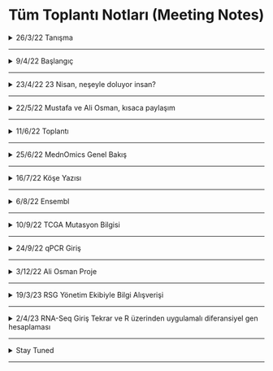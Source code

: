 # Tüm Toplantı Notları (Meeting Notes)

<details>

<summary>26/3/22 Tanışma</summary>

### Toplantı 1

Kodlama değil, araçlar ve fikir geliştirirken bu araçlardan nasıl ifade edebiliriz öncelikli olacak.

Hasta verisi bakımı için cBioPortal örneği

(Dikkat ediniz, farklı zaman dilimli veriler oluyor)

cBioPortal örnek tutorial yapıldı

=>100 sample iyi bir veri seçimi olabilir (mümkün oldukça çok olsun)

DNA metilasyon her zaman genetik değişiklikle korrele olmayabilir

RNA-seq verilerini raw veri olduğu için log düzenleme kullanımı

Negatif-pozitif ilişki: Pearson (parametric, gen ifadesi direk önemli) vs. Spearman (non-parametric, sıralayıp, grup içinde kıyaslama) (mesela şu da yardımcı olabilir, https://www.nature.com/articles/nmeth.2937)

Mesela Breast cancer: ER status ilk önemli bulgu

cBioPortal'da veri indirip kendiniz de veriyi analiz edebiliyorsunuz.

BoxPlot, 95%lik dilim ve outliers açıklandı. (detaylı bilgi için boxplot ve quartiles lara bakılabilir, şu da iyi olabilir https://www.nature.com/articles/nmeth.2813)

p-value vs. q-value.

Neden log transformasyona dair makale örneği: Log-transformation and its implications for data analysis (https://www.ncbi.nlm.nih.gov/pmc/articles/PMC4120293/)

Verilerde yeni sorular ile yeni projeler üretmek mümkün. Verilerle yapılacak çok şey var.

Önce bir hipotez belirleme

cBioportal ile bir ön araştırma (explore)

Bir şeylerin ilişkili olduğunu ve değiştiğini buldum

Bir sonraki görüşme için: cBioPortal üzerinden exploration

R Tutorial gönderilecek (başlangıç seviyesi), şu sayfa iyi başlangıç için: https://www.tutorialspoint.com/r/index.htm ve https://www.statmethods.net/management/index.html

Pubmed üzerinden validasyon çalışması, örnek olarak gidebilir.

</details>

---------------------
<details>

<summary>9/4/22 Başlangıç</summary>

### Toplantı 2
Katılımcılar: Ali Osman, Mustafa, Ayşe Gökçe, Neslihan, Fatma Betul

Fatma:
Head&Neck kanserinde (HNSCC) HPV ile ilişkili olduğu genlerin survival tahmin etmede diğer driver olduğu düşünülen genlerle karşılaştırması.

Survivor grafiğini gösterirken yaşam kalite/süresini tahmin edecek genleri tek tek çizmekte fayda var.
Tek tek odd değerlerini göstermek. 
Alternatif survival grafiği çizdirmek için: http://xena.ucsc.edu/

Mustafa:
Primer tümör mutasyonlara bakarak nereye metastaz yapacağını tahmin edebilir miyiz?

Bununla ilgili Neslihan'ın önerdiği makale: https://www.cell.com/cell/fulltext/S0092-8674(22)00003-4?_returnURL=https%3A%2F%2Flinkinghub.elsevier.com%2Fretrieve%2Fpii%2FS0092867422000034%3Fshowall%3Dtrue

Volkan Plot ile ilgili köşe yazım: https://rsgturkey.com/tr/plot-plot-veri-gorsellestirme-volkan-plot/
cBioPortal (daha çok genomik) alternatifi: http://gepia.cancer-pku.cn/ (expresyon üzerinden genelde)

İkinci kısım olarak Ayşe, STRING (protein protein interaction tool) tutorial verdi:
link: https://string-db.org/
Genlerin beraber litaratürde anılıp anılmaması. 

Mesela KRAS ve ilşkili genlerin yüklenip literatürde nasıl bir bağlantısal karşılığı olduğuna bakılabilir.

Strength: Fisher's Exact Test sonucu. 
FDR: False Discovery Rate'i de şimdilik p-value gibi düşünebilirsiniz.
count in network: daha büyük olanlar daha bilgi verici olabilir.
Settings'den mesela KRAS özelinde network çıkarmak mümkün.
Not: Text-mining'i çıkarabiliyoruz bağlantıyı çizerken bazen, her zaman güvenilir bir kaynak değil. Sadece experimental (deneysel) veri üzerinden gitmek isteyebiliyoruz.

Over-representation vs Enrichment Analysis.
Over representation analizi: Temel olarak manual olan listeler var (genler birbiri, pathway ile eşlenmiş). Daha sonra biz kendi gen listemizi verince, bizim birkaç genimiz bu gen içinde var olsun. Daha sonra olasılık hesabı yapıyor. Yani bizim genlerimiz şans eseri mi yoksa gerçekten önemli olarak mı var.

Şimdilik ikinci toplantı ödevi olarak STRING üzerinden hipotezinizde ilişkili gen ailesini STRING üzerinden incelemek diyebiliriz.
  
</details>

---------------------
<details>

<summary>23/4/22 23 Nisan, neşeyle doluyor insan? </summary>

### Toplantı 3
Katılımcılar: Mustafa, Ali Osman, Ayşe Gökçe, Fatma Betül
  
STRING ödevi üzerinden hipoteze bakış.

Mustafa: EGFR-Ras?
STRING'de XXX ile ilşkili XXX hastalarındaki genin ilşkisel proteinleri tespit edip; cBioportal'da mutasyon için survival (ölüm kalım) 
testi ile yaşamsal önemini tespit etmek (tanı/tedavi için önemli olabilir).

Ayşe geri-dönüt: Ölüm kalım analizlerinde sample size (veri-seti büyüklüğü önemli).
İfade analizi başlangıç için faydalı olabilir. Bu durumda, bazı ilişkisel genler için GEO'dan ön analiz. (Kendi minik analiz aracı var GEO'nun da).
Diğer downstream genlerle ilşkisine bakmak da geniş bir açı verebilir. Diğer bağlanan genlere ki bu ilişki XXX ile YYY arasında özel mi değil mi (specific or not).

Ali Osman: TTTT-RRRR ilşkisi (KKKK bağı üzerinden)
Arkaplan: XXX(TTTT)'in negatif prognostif belirteç olarak bazı kanserlerde kullanılıyor olması.
Bu yolağı çalışmak açısından fare modelinin var olması.
Modifikasyonun squamous cell carcinoma (SCC) vs. adenocarcinoma (AC) üzerinde etki farkı.

RRR-TTTT ilişkisi üzerinden Rho Family ve DOCK family üzerinden STRING ilişki ağının araştırılması.

KRAS mutasyonu ile yakından ilişkili üç kanser tipinde bu genlerin araştırılması.

Ali Osman'ın makale ve video önerisi:
https://pubmed.ncbi.nlm.nih.gov/30664679/
https://www.youtube.com/watch?v=lcfrqe3gvr4&t=2751s

Ayşe geri-dönüt: Birbirine bağlanıyorlarsa, direk ilişkili olmaları normal. Ancak, negatif-pozitif korelasyon, aileler içindeki genleri işlevlerini tanımlamak açısından faydalı olabilir. Kısacası bir bütün olarak çalışmak.
Metastaz verisi yoksa, metastazı işaret eden EMT marker (belirteç) bakılabilir.
cBioportal'daki XXX(RAC1) geni negatif ve pozitif ilşkili genleri ayrı ayrı alıp, STRING'e koyup aralarında EMT işareti gösteren bir ilişki var mı yok mu ayrıca bakılabilir.

Sağlıklı dokular üzerinden, doku özelinde gen ifade verisi: gtex, https://gtexportal.org/home/

Normal ve. kanser:
* ccle, https://sites.broadinstitute.org/ccle/
* nci-60, https://dtp.cancer.gov/discovery_development/nci-60/
* ucsc-xena, https://xenabrowser.net/

Ayşe, XenaBrowser demo gösterimi.

Ayşe, GEO Datasets üzerinden veria analiz demo gösterim.

GEO, https://www.ncbi.nlm.nih.gov/geo/
Örnek veriseti: https://www.ncbi.nlm.nih.gov/geo/query/acc.cgi?acc=GSE190731

Search gene diyince NCBI'da, burada ilki datasetler ikincii örnekler için. İlkini seç.
GEO Datasets'i soldan seçimi daha özelleştirip daralatabilirsiniz.
GSE numarası önemli, verisetlerin kimlik numarası (ID).

Bazen işlem yapılmamış, raw veriyi bulmak mümkün.
Series matrix file, normalize edilmiş veriler genelde.
logFC: log cinsinden fold change (değişim) değeri. +, artış;-, azalış (kontrole göre).
x-axis'e bakmak lazım. Bazı genlerin zaten ifade değeri çok düşük, o yüzden ufak değişimler bile yüksek logFC ile sonuçlanabilir ancak ifade ettiği anlam yeterli olmayabilir.

Expression Atlas, https://www.ebi.ac.uk/gxa/home
Doku özel, ifade değerine bakmak için faydalı olabilir
Firebrowse da işe yarayabilir, http://firebrowse.org/viewGene.html
  
</details>

---------------------
<details>

<summary>22/5/22 Mustafa ve Ali Osman, kısaca paylaşım</summary>

### Toplantı 4
Katılımcılar: Mustafa, Ali Osman, Ayşe Gökçe, Fatma Betül

Mustafa: EGFR vs. RASA1

Ayşe geridönüt: 
Kanserde survival datası için mutasyon verisi karşılaştırmak istiyorsak, vaka sayısının (number of cases) 100 ve üstü olması, 
ve karşlaştırılan genleri hasta gruplarının benzer büyüklükte olması önemli.
Bunları nerede bulabiliriz? Genom sekanslama ya da mutation profiling datasetlerine bakmak lazım.

Farklı dokuları kıyaslarken de doku specific mi bir farklılık olduğuna bakmak lazım. Primary bir doku vs. normal doku kıyaslama yapılırken farklı doku kıyaslaması direk yapılması tavsiye edilmez.

Kalsiyum bağımlı analiz yapmak çok genel olur. Spesifik downstream yolaklardan gitmek daha mantıklı olabilir.

Co-occurance durumun olabilir mutasyonlarda. Bu durumda tümörün surivalını artırıyor olabilir. 
Survival analizi yaparken overall survival yerine disease-free survival'a bakmak bu açıdan daha faydalı olabilir.
Beraber hareket ettikleri genlerin durumuna da bakılabilir. Hangi yolakta etkili. Bu durumda belki bir "cluster" (grupsallık) mevcut olabilir.

Bir genin inaktive olduğuna bakmak için genelde downstream genine bakılır. Mesela p53 için p21 gibi.

Ali Osman: R'da gene ko-expresyon analizi nasıl yapılır üzerine çalışmış.
WGCNA paketi üzerinden analiz yapmış. 
Link: https://bmcbioinformatics.biomedcentral.com/articles/10.1186/1471-2105-9-559

PCA alternatifi olarak t-SNE (t-distributed stochastic neighbour embedding): https://www.nature.com/articles/s41467-019-13056-x
Good read on t-SNE: https://www.analyticsvidhya.com/blog/2017/01/t-sne-implementation-r-python/

Ayşe geridönüt:
Spearman'da WGCNA'de uygun.

TCGA'da datasetler daha büyük olduğu için RSEM'in kullandığı distribution-based method daha uygun olduğu için.

TCGA verileri RSEM normalized count data oluyor. RSEM üzerine: https://bmcbioinformatics.biomedcentral.com/articles/10.1186/1471-2105-12-323

Bu yüzden raw count data isteyen DESeq2 workflowu için uygun değil. 

WGCNA için RSEM normalize edilmiş veri: "The RNA-Seq data input for WGCNA in terms of gene co-expression network construction?"
Biostars'da soru ve cevap: https://www.biostars.org/p/280650/
"Whether one uses RPKM, FPKM, or simply normalized counts doesn't make a whole lot of difference for WGCNA analysis as long as all samples were processed the same way"

High throughput dizilime analizi için normalizasyon teknikleri üzerine: https://bmcbioinformatics.biomedcentral.com/articles/10.1186/s12859-015-0778-7

Bir sonraki toplantı hedefi: RNA-seq dizileme analizi giriş, R'da differensiyel gen ifadesi analizi örnek
  
</details>

---------------------
<details>

<summary>11/6/22 Toplantı </summary>

### Toplantı 5
Katılımcılar: Mustafa, Ali Osman, Ayşe Gökçe, Fatma Betül

Ayşe: RNA-Seq intro tutorial
* Microarray vs. RNA-Seq
* How RNA-seq is done briefly
* Steps of RNA-Seq from RNA isolation to analysis
* Fastq file format
* RNA Seq analysis from quality control to normalization/differential gene expression analysis

Ve bunların ardından
Galaxy ile RNA-seq diferansiyel veri analizi: https://usegalaxy.org/

Ek notlar (fb)
RNA-Seq genel girişi, başta sona: https://chagall.med.cornell.edu/RNASEQcourse/Intro2RNAseq.pdf
Illumina dizilim kısaca: https://www.youtube.com/watch?v=fCd6B5HRaZ8
uzunca: https://www.youtube.com/watch?v=oIJaA6h2bFM
FastQC detaylı açıklama: https://www.bioinformatics.babraham.ac.uk/projects/fastqc/
  
</details>

---------------------
<details>

<summary>25/6/22 MednOmics Genel Bakış </summary>

### Toplantı 6
Katılımcılar: Mustafa, Ali Osman, Ayşe Gökçe, Fatma Betül
  
Bugün genel olarak program nasıl geçti, neleri öğrenmek iyiydi, nereler eksik kaldı (öğrenecek yeni konular) gibi soruları cevapladık.

* cBioPortal
* STRING
* Geo Database/GEO2R
* GALAXY
gibi araçlara aşinalık kazanıp,

* Survival Graphs
* FDR, q value
ve diğer bazı grafik yorumlama ve istatistik analizler konusunda altyapı kazanmanın epey faydalı olduğuna kanaat getirildi.

Ancak, RNA-Seq ve R'da analiz gibi medikal öğrencilerin sıklıkla kullanmadığı teknik ve yöntemleri kullanırken biraz daha katılımcıların aktif olması ve ön araştırma yapması gerektiği sonucuna varıldı.
Bu konuda mentorler olarak teşvik etmek için "Aşinalık kazandıracak soru listesi", "Worksheet" gibi ön ödevlerle öğrencilerin aktif katılımının ve aşinalık aşamasının hızlandırılması önerildi.

Öte yandan, bir hipotez üzerinde tartışma ve ilerlemenin iyileştirilmesi konusunda 2 öneri sunuldu:
1. önceden planlanmış veyahut hazır bir hipotezin adım adım takip edilmesi
2. gruplar oluşturup, katılımcıların kendi hipotezleri ile grup olarak çalışması

Gelecek için de şunlar planlandı:
* İstatistik için ayrı bir ders. Böylece FDR, Enrichment Analysis, parametricve non-parametric testler gibi konular ve ayrımların daha detaylı tartışılması. 
Bunun için şu öne çıktı: 
1. Önce teorik ders (ilk zoom)
2. Sonra R'da uygulamalı bio-istatistik (ikinci zoom)

Bunun haricinde
* Expression Atlas gibi araçların da etkin kulanımının faydasının öne çıkarılması, mesela "hangi gen hangi durumda hangi dokuda farklı davranmış" ve "meta-analizler"de kullanışlı olması gibi bilgilerin gözden kaçması ihtimaline karşı, eski notlara bir geri bakış tavsiye edildi.

* Single-cell RNA seq giriş dersi (Fatma)

* Multi-modal sequencing approaches
  
* Differential co-expression networks/analysis
gibi konuların Jouurnal club gibi 15dklık bir makale tartışmasını takiben method üzerinde yoğunlaşarak anlatılması/çalışılmasına karar kılındı.

* Özellikle medikal öğrencilerin biyoenformatik eğitimi konusunda nerden başlaması ve nasıl ilerlemesi konusunda örnek kaynak listesi oluşturulmasına karar verildi. 
Bu amaçla 3 adımdan bahsedildi:
  
1. RSG Blog'da öncü köşe yazısı (ilk deneyimlerimiz)
  
2. RSG Blog'da serinin devamı yazımız, gelecek deneyimlerimizle.
  
3. Bütün bunların "Bootcamp" olarak bir website ve github kaynak listesinde detaylı olarak toplanıp halka açık kaynak olarak arz edilmesi.
  
</details>

---------------------
<details>

<summary>16/7/22 Köşe Yazısı </summary>

### Toplantı 7
Katılımcılar: Mustafa, Ali Osman, Fatma Betül
  
Med&Omics: Hekimler için Biyoinformatik serimizin ilk yazısı-son düzeltmeler için toplandık.

Üzerinden geçilecek mevzulara değindik.
GEO2R/RNA-Seq gibi araçları yeniden gözden geçirmek gibi.

İki hafta sonra davetlimiz olabilir (buraya ateş emojisi koyduğumu varsayalım).

Alternatif olarak, bir sonraki toplantı için Ensembl-BioMart'a giriş tutorial' planladık.

Return of Ayşe Jedi'den sonrası için de R'da RNA-Seq'i takiben Data-viz ve İstatistik.
  
</details>

---------------------
<details>

<summary>6/8/22 Ensembl</summary>

### Toplantı 8
Katılımcılar: Mustafa, Ali Osman, Fatma Betül
  
Ensembl Biomart giriş tutorial yapıldı (genelist dosyası genleri ile)
https://www.ensembl.org/biomart/martview/d2352fab41407dc6a6855b9c950d4817

BioMart YouTube tutorial: https://asia.ensembl.org/info/genome/stable_ids/index.html
BioMart Guide: https://www.ensembl.org/info/data/biomart/index.html

Ensembl Biomart'ın kapsamlı veri bankaları arası gen/transcript karşılık gelen tek tek farklı özellikleri/karşılığı incelendi (ENSGXXXXXX'in HGNC ID'si, Gene Type'ı, GO description vs.).

Ensembl id version derken ne kastedildiğine bakıldı: https://ensembl.org/info/genome/stable_ids/index.html

Ali Osman alternatif önerdi: https://biit.cs.ut.ee/gprofiler/gost
Veyahut: https://www.genenames.org/
  
</details>

---------------------
<details>

<summary>10/9/22 TCGA Mutasyon Bilgisi</summary>

### Toplantı 9
Katılımcılar: Mustafa, Ali Osman, Fatma Betül

Sorun: 
3 SNP'nin devamında gelen genlerin ifade ve protein miktarını nasıl etkilediğini

TCGA verisetinden germline mutasyon bilgisini nasıl çıkabilirim?

Whole Genome Seq verietleri etik izinler sebebiyle germline mutasyon bilgisine ulaşması zor.
TCGA yerine küçük verisetlerine bakılabilir. Whole exome dizileme verisetleri vs.
NCBI-dbGaP bir alternatif olabilir.


Bütün TCGA verisetinde mutasyonun etkisine bakış
Cell-line verisetlerine bakmak bir diğer alternatif
https://depmap.org/portal/
https://cellmodelpassports.sanger.ac.uk/

https://dcc.icgc.org/pcawg

Bugünden kısa kısa:
Whole exome dizileme, etik izni kolaylığı ve daha ucuz ooması sebebiyle bazı çalışmalarda whole genome göre daha çok tercih edilebiliyor.

Sonrası:Genome dizileme'ye giriş. 
UCSC üzerinden kullanım.

İstatistik istatistik istatistik

</details>

---------------------
<details>

<summary>24/9/22 qPCR Giriş</summary>

### Toplantı 10
Katılımcılar: Mustafa, Ali Osman, Fatma Betül, Ayşe Gökçe

qPCR veri analizi
qPCR veri yorumlaması
Ct vs.Tm* 

*Oligo dizayn ederkenki annealing Tm ile qPCR sonunda melting curve ile ortaya çıkan Tm ile aynı değil. 
Melting curve analizi detaylı bilgi:
- https://sg.idtdna.com/pages/education/decoded/article/interpreting-melt-curves-an-indicator-not-a-diagnosis
- https://www.gene-quantification.de/real-time-pcr-handbook-life-technologies-update-flr.pdf

qPCR çalışma prensibi, dizayn ve replikaları hakkında detaylı bilgi:
- https://www.thermofisher.com/sg/en/home/life-science/pcr/real-time-pcr/real-time-pcr-learning-center/gene-expression-analysis-real-time-pcr-information/precision-qpcr.html
- https://www.thermofisher.com/sg/en/home/life-science/pcr/real-time-pcr/real-time-pcr-learning-center/gene-expression-analysis-real-time-pcr-information/introduction-gene-expression.html
- https://fatmab-dincaslan.medium.com/qpcr-primer-design-tutorial-879311c591aa

qPCR verisi analiz etme üzerine Livak ve ondan doğan referans hakkında detaylı bilgi:
- http://gene-quantification.net/livak-2001.pdf
- https://www.nature.com/articles/nprot.2008.73
- https://academic.oup.com/nar/article/29/9/e45/2384081?login=true (efficiency meselesi hk.)
- https://www.thermofisher.com/sg/en/home/life-science/pcr/real-time-pcr/real-time-pcr-learning-center/real-time-pcr-basics/absolute-vs-relative-quantification-real-time-pcr.html

Graphpad statistics guide: 
- https://www.graphpad.com/guides/prism/latest/statistics/index.htm
  
</details>

---------------------
<details>

<summary>3/12/22 Ali Osman Proje</summary>

### Toplantı 11
Katılımcılar: Ali Osman, Fatma Betül, Ayşe Gökçe

Bundan önce Ali Osman'ın sorusuna binanen Ayşe'nin önerdiği verilen gen seti için TF bulma için tool: https://maayanlab.cloud/chea3/
"Transcription factors (TFs) are proteins that control gene expression by binding and unbinding near coding regions to regulate the transcriptional machinery. TF enrichment analysis (TFEA) prioritizes transcription factors based on the overlap between given lists of differentially expressed genes, and previously annotated TF targets assembled from multiple resources. ChEA3 is a web-based TFEA tool."

Batch effect için Ayşe'nin önerisi: https://support.bioconductor.org/p/100278/
alterntifler combat ve sva

Ali Osman: Limma- "removeBatchEffect" ile önce ve sonrası datayı kıyaslama fırsatı var. Deseq2'da output vermiyor corrected datayı.
 
Ali Osman'ın proje analizi üzerine tartışma ile başlandı.
  
</details>

---------------------
<details>

<summary>19/3/23 RSG Yönetim Ekibiyle Bilgi Alışverişi</summary>

### Toplantı 12
Katılımcılar: Ravza Gür, Kübra Kubat, Ali Osman, Fatma Betül, Ayşe Gökçe

Med&Omics nedir ne değildir tartışıldı.

Ravza: Sempozyuma eklenebilir ve tanıtımı yapılabilir
Farkındalık için ek medikal alanda yan sempozyum
Klinikten gelenler için slack kanalı
Ali Osman: Kısa tanıtım seminer serisi ile ilgili olanları belirlemek
Ali Osman ve Mustafa: Aşina olmak önemli bu grup bu konuda önemli
Ali Osman: JC grupları, benzer konu ilgisi olan max 5-6 kişiden oluşursa daha etkili olabilir
Med&Omics JC için ilgili bireylere açık olması

Bir sonraki toplantı için ne yapılabilir:

* RNA-Seq Analiz tekrar
-R şu sayfa güzel bence ilk eğitim için https://www.tutorialspoint.com/r/index.htm
-DEseq analizi için baştan sona bana çok faydalı kaynak: https://chagall.med.cornell.edu/RNASEQcourse/Intro2RNAseq.pdf
* Command Line Tools/Linux giriş
-Örnek eğitim: https://github.com/rsgturkey/Workshop2021 
-Mac-> Terminal var; Windows-> için Ubuntu LTS indirebilir Microsoft 
* Makale oylamaca, analiz bakmaca
* SNP Analizi
* CNV/Tumor Heterogeneity/Clonality Analizi

Bir sonraki dersin içeriği ve bir sonraki okunacak makale (1-2 ay süre verilerek)
  
</details>

---------------------
<details>

<summary> 2/4/23 RNA-Seq Giriş Tekrar ve R üzerinden uygulamalı diferansiyel gen hesaplaması </summary>

### Toplantı 13

Katılımcılar: Kübra, Ali Osman, Fatma Betül, Ayşe Gökçe, Mustafa

RNA-Seq giriş, tekrar edildi
(bu sefer bu slayt üzerinden https://www.slideshare.net/secret/LUse5rEoBr30i)

Bu çerçevede şunlar tartışıldı:

* Library prep yöntemi olarak rRNA depletion vs. polyA enrichment 

* Covarage ve sequencing depth

* Single vs. paired end sequencing 

* Downstream analiz için gereken replika sayıları

* Publicly available raw fastq RNA-seq data için Asya, Amerika ve Avrupa bazlı 3 ana depolama merkezi: DDBJ, NCBI-SRA, EMBL-EBI/ENA

* FastQC-Babraham Institute, https://www.bioinformatics.babraham.ac.uk/projects/fastqc/

* Reference file-FASTA(.fa) vs. Annotation file-GTF/GFF(.gtf/.gff)
Nereden çekilebilir bunlar: örnek https://www.gencodegenes.org/human/

* Read alignment/mapping to a reference genome and count data retrieval with annotation file (HTSeq vs. featureCounts)
(alignment output file format: .bam  whereas annotated raw count data file format: .csv/.txt)

* Alignment dosyasına göz gezdirmek için IGV: https://software.broadinstitute.org/software/igv/

* Normalizasyon neden önemli, normalizasyon yaparken dikkat edilen temel unsurlar: Gene/Transcript Length vs. Sequencing Depth

* Gene length normalizasyon yaparken intron dahil ediliyor mu? Exon based-(örnek bazı tartışmalar: https://www.biostars.org/p/176383/ , https://www.biostars.org/p/317962/
 , https://www.biostars.org/p/185665/ , https://www.biostars.org/p/185665/

" 
type 1: mean of lengths of isoforms.

type 2: median of lengths of isoforms.

type 3: max of lengths of isoforms.

type 4: length of merged exons of isoforms. 

" )

* DESeq2 vs. Limma üzerinden iki ayrı uygulamalı R differential gene expression analizi, data formatları, normalizasyon stratejileri

* Neden dimensional reduction? PCA kullanımı, PCA için iki ayrı methoddan bahsetti. PCA alternatif olarak Multidimensional scaling (mds)

* Multiple test correction nedir, ne değildir (https://www.stat.berkeley.edu/~mgoldman/Section0402.pdf , https://physiology.med.cornell.edu/people/banfelder/qbio/resources_2008/1.5_GenespringMTC.pdf )

* PCA vs. tSNE (https://stats.stackexchange.com/questions/238538/are-there-cases-where-pca-is-more-suitable-than-t-sne , https://www.kaggle.com/code/agsam23/pca-vs-t-sne)
[Düzeltme: tSNE vs. UMAP üzerinden dönen tartışma local değil global structure korunması üzerine]
bir minimum tartışma görmedim ama seçtiğiniz minimum k-neighnour'a göre değişecektir: https://www.bioinformatics.babraham.ac.uk/training/10XRNASeq/Dimension%20Reduction.pdf

- Haftaya genome analizi
- Sonra SNP analizi
- Daha sonra Copy Number analizi
  
</details>

---------------------

<details>

<summary> Stay Tuned </summary>

### Toplantı 13
  
</details>

---------------------

  

